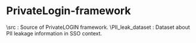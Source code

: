 # PrivateLogin-framework
\src : Source of PrivateLOGIN framework.
\PII_leak_dataset : Dataset about PII leakage information in SSO context.
